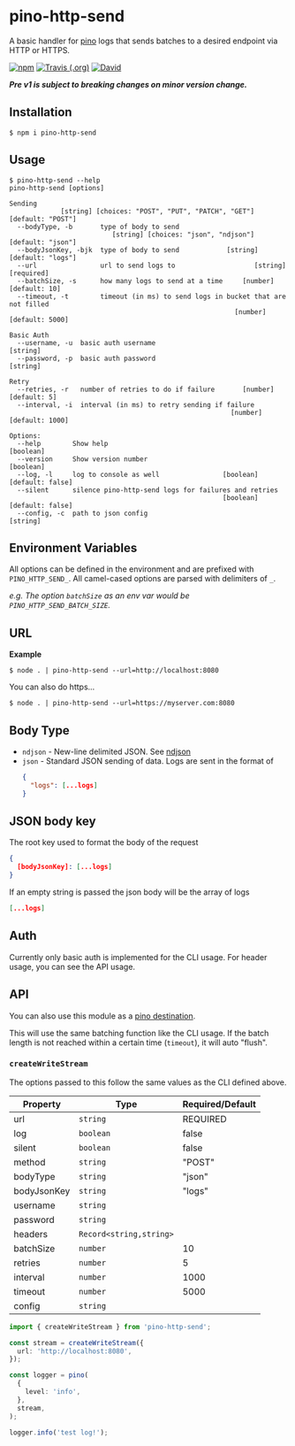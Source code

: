 # pino-http-send

A basic handler for [pino](https://github.com/pinojs/pino) logs that sends batches to a desired
endpoint via HTTP or HTTPS.

[![npm](https://img.shields.io/npm/v/pino-http-send.svg?style=for-the-badge)](https://npmjs.com/package/pino-http-send)
[![Travis (.org)](https://img.shields.io/travis/technicallyjosh/pino-http-send.svg?style=for-the-badge)](https://travis-ci.org/technicallyjosh/pino-http-send)
[![David](https://img.shields.io/david/technicallyjosh/pino-http-send.svg?style=for-the-badge)](https://david-dm.org/technicallyjosh/pino-http-send)

**_Pre v1 is subject to breaking changes on minor version change._**

## Installation

```console
$ npm i pino-http-send
```

## Usage

```console
$ pino-http-send --help
pino-http-send [options]

Sending
             [string] [choices: "POST", "PUT", "PATCH", "GET"]  [default: "POST"]
  --bodyType, -b       type of body to send
                          [string] [choices: "json", "ndjson"]  [default: "json"]
  --bodyJsonKey, -bjk  type of body to send            [string] [default: "logs"]
  --url                url to send logs to                    [string] [required]
  --batchSize, -s      how many logs to send at a time     [number] [default: 10]
  --timeout, -t        timeout (in ms) to send logs in bucket that are not filled
                                                         [number] [default: 5000]

Basic Auth
  --username, -u  basic auth username                                   [string]
  --password, -p  basic auth password                                   [string]

Retry
  --retries, -r   number of retries to do if failure       [number] [default: 5]
  --interval, -i  interval (in ms) to retry sending if failure
                                                        [number] [default: 1000]

Options:
  --help        Show help                                              [boolean]
  --version     Show version number                                    [boolean]
  --log, -l     log to console as well                [boolean] [default: false]
  --silent      silence pino-http-send logs for failures and retries
                                                      [boolean] [default: false]
  --config, -c  path to json config                                     [string]
```

## Environment Variables

All options can be defined in the environment and are prefixed with `PINO_HTTP_SEND_`. All
camel-cased options are parsed with delimiters of `_`.

_e.g. The option `batchSize` as an env var would be `PINO_HTTP_SEND_BATCH_SIZE`._

## URL

**Example**

```console
$ node . | pino-http-send --url=http://localhost:8080
```

You can also do https...

```console
$ node . | pino-http-send --url=https://myserver.com:8080
```

## Body Type

- `ndjson` - New-line delimited JSON. See [ndjson](https://github.com/ndjson/ndjson-spec)
- `json` - Standard JSON sending of data. Logs are sent in the format of
  ```json
  {
    "logs": [...logs]
  }
  ```

## JSON body key

The root key used to format the body of the request

```json
{
  [bodyJsonKey]: [...logs]
}
```

If an empty string is passed the json body will be the array of logs

```json
[...logs]
```

## Auth

Currently only basic auth is implemented for the CLI usage. For header usage, you can see the API usage.

## API

You can also use this module as a [pino destination](https://github.com/pinojs/pino/blob/master/docs/api.md#destination).

This will use the same batching function like the CLI usage. If the batch length
is not reached within a certain time (`timeout`), it will auto "flush".

### `createWriteStream`

The options passed to this follow the same values as the CLI defined above.

| Property    | Type                    | Required/Default |
| ----------- | ----------------------- | ---------------- |
| url         | `string`                | REQUIRED         |
| log         | `boolean`               | false            |
| silent      | `boolean`               | false            |
| method      | `string`                | "POST"           |
| bodyType    | `string`                | "json"           |
| bodyJsonKey | `string`                | "logs"           |
| username    | `string`                |                  |
| password    | `string`                |                  |
| headers     | `Record<string,string>` |                  |
| batchSize   | `number`                | 10               |
| retries     | `number`                | 5                |
| interval    | `number`                | 1000             |
| timeout     | `number`                | 5000             |
| config      | `string`                |                  |

```ts
import { createWriteStream } from 'pino-http-send';

const stream = createWriteStream({
  url: 'http://localhost:8080',
});

const logger = pino(
  {
    level: 'info',
  },
  stream,
);

logger.info('test log!');
```
